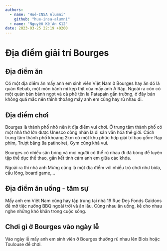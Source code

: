 ```yaml
---
authors:
  - name: "Hué-INSA Alumni"
    github: "hue-insa-alumni"
  - name: "Nguyễn Kế An K12"
date: 2023-03-25 22:19 +0200
---
```


# Địa điểm giải trí Bourges

## Địa điểm ăn

Có một địa điểm ăn mấy anh em sinh viên Việt Nam ở Bourges hay ăn đó là quán Kebab, một món bánh mì kẹp thịt của mấy anh Ả Rập. Ngoài ra còn có một quán bán bánh ngọt và cà phê tên là Patapain gần trường, ở đây bán không quá mắc nên thỉnh thoảng mấy anh em cũng hay rủ nhau đi.

## Địa điểm chơi

Bourges là thành phố nhỏ nên ít địa điểm vui chơi. Ở trung tâm thành phố có một nhà thờ lớn được Unesco công nhận là di sản văn hóa thế giới. Cách trung tâm thành phố khoảng 2km có một khu phức hợp giải trí bao gồm: Rạp phim, Trượt băng (la patinoire), Gym cũng khá vui.

Bourges có nhiều sân bóng và mọi người có thể rủ nhau đi đá bóng để luyện tập thể dục thể thao, gắn kết tình cảm anh em giữa các khóa.

Ngoài ra thì nhà anh Mừng cũng là một địa điểm với nhiều trò chơi như bida, cầu lông, board game,...

## Địa điểm ăn uống - tâm sự

Mấy anh em Việt Nam cũng hay tập trung tại nhà 19 Rue Des Fonds Gaidons để mở tiệc nướng BBQ ngoài trời và ăn lẩu. Cùng nhau ăn uống, kể cho nhau nghe những khó khăn trong cuộc sống.

## Chơi gì ở Bourges vào ngày lễ

Vào ngày lễ mấy anh em sinh viên ở Bourges thường rủ nhau lên Blois hoặc Toulouse để chơi.

